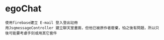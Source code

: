 # egoChat
    使用firebase建立 E-mail 登入登出註冊
    用JsqmessageController 建立聊天室畫面，但他已被原作者廢棄，怕之後有問題，所以只後可能要考慮手刻或用其它套件
